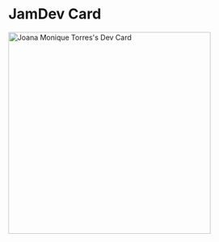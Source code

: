 # JamDev Card
<a href="https://app.daily.dev/JamDev"><img src="https://api.daily.dev/devcards/c4eac7bacab043588d76096e4bbc61a6.png?r=hoz" width="400" alt="Joana Monique Torres's Dev Card"/></a>
